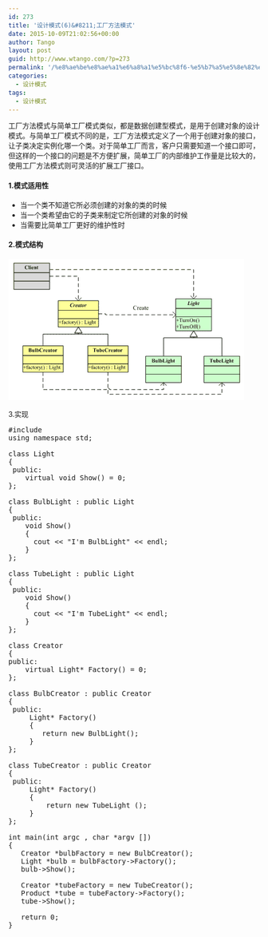 ```yaml
---
id: 273
title: '设计模式(6)&#8211;工厂方法模式'
date: 2015-10-09T21:02:56+00:00
author: Tango
layout: post
guid: http://www.wtango.com/?p=273
permalink: '/%e8%ae%be%e8%ae%a1%e6%a8%a1%e5%bc%8f6-%e5%b7%a5%e5%8e%82%e6%96%b9%e6%b3%95%e6%a8%a1%e5%bc%8f/'
categories:
  - 设计模式
tags:
  - 设计模式
---
```

工厂方法模式与简单工厂模式类似，都是数据创建型模式，是用于创建对象的设计模式。与简单工厂模式不同的是，工厂方法模式定义了一个用于创建对象的接口，让子类决定实例化哪一个类。对于简单工厂而言，客户只需要知道一个接口即可，但这样的一个接口的问题是不方便扩展，简单工厂的内部维护工作量是比较大的，使用工厂方法模式则可灵活的扩展工厂接口。

<!--more-->

#### 1.模式适用性

  * 当一个类不知道它所必须创建的对象的类的时候
  * 当一个类希望由它的子类来制定它所创建的对象的时候
  * 当需要比简单工厂更好的维护性时

#### 2.模式结构

[<img class="aligncenter size-full wp-image-274" src="../wp-content/uploads/2015/10/factory_metho.gif" alt="factory_metho" width="473" height="284" />](../wp-content/uploads/2015/10/factory_metho.gif)

3.实现

<pre class="brush: cpp; title: ; notranslate" title="">#include <iostream>
using namespace std;
  
class Light
{
 public:
    virtual void Show() = 0;
};
  
class BulbLight : public Light
{
 public:
    void Show()
    {
      cout << "I'm BulbLight" << endl;
    }
};
  
class TubeLight : public Light
{
 public:
    void Show()
    {
      cout << "I'm TubeLight" << endl;
    }
};

class Creator 
{ 
public:
    virtual Light* Factory() = 0;
}; 

class BulbCreator : public Creator
{
 public:
     Light* Factory() 
     {
        return new BulbLight();
     } 
};

class TubeCreator : public Creator
{
 public: 
     Light* Factory()
     {
         return new TubeLight ();
     }
};

int main(int argc , char *argv [])
{
   Creator *bulbFactory = new BulbCreator();
   Light *bulb = bulbFactory->Factory();
   bulb->Show();
  
   Creator *tubeFactory = new TubeCreator();
   Product *tube = tubeFactory->Factory();
   tube->Show();
  
   return 0;
}
</pre>